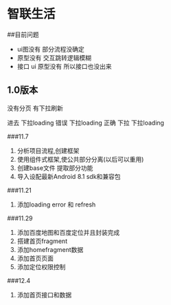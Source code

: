 # 智联生活

##目前问题
+ ui图没有 部分流程没确定
+ 原型没有 交互跳转逻辑模糊
+ 接口  ui 原型没有 所以接口也没出来

## 1.0版本
没有分页 有下拉刷新

进去 下拉loading 错误 下拉loading 正确 下拉 下拉loading



###11.7
1. 分析项目流程,创建框架
1. 使用组件式框架,使公共部分分离(以后可以重用)
1. 创建base文件 提取部分功能
1. 导入设配最新Android 8.1 sdk和兼容包 

###11.21
1. 添加loading error 和 refresh

###11.29
1. 添加百度地图和百度定位并且封装完成
1. 搭建首页fragment
1. 添加homefragment数据
1. 添加首页页面
1. 添加定位权限控制

###12.4
1. 添加首页接口和数据

    
    
    
    
    
   
    
    
    
     